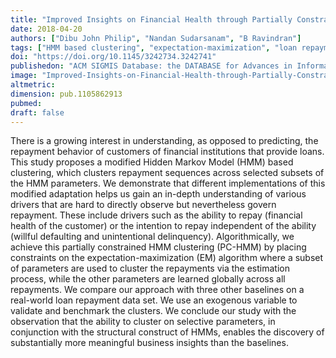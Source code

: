 ```yaml
---
title: "Improved Insights on Financial Health through Partially Constrained Hidden Markov Model Clustering on Loan Repayment Data"
date: 2018-04-20
authors: ["Dibu John Philip", "Nandan Sudarsanam", "B Ravindran"]
tags: ["HMM based clustering", "expectation-maximization", "loan repayment"]
doi: "https://doi.org/10.1145/3242734.3242741"
publishedon: "ACM SIGMIS Database: the DATABASE for Advances in Information Systems "
image: "Improved-Insights-on-Financial-Health-through-Partially-Constrained.jpg"
altmetric: 
dimension: pub.1105862913
pubmed:
draft: false
---
```


There is a growing interest in understanding, as opposed to predicting, the repayment behavior of customers of financial institutions that provide loans. This study proposes a modified Hidden Markov Model (HMM) based clustering, which clusters repayment sequences across selected subsets of the HMM parameters. We demonstrate that different implementations of this modified adaptation helps us gain an in-depth understanding of various drivers that are hard to directly observe but nevertheless govern repayment. These include drivers such as the ability to repay (financial health of the customer) or the intention to repay independent of the ability (willful defaulting and unintentional delinquency). Algorithmically, we achieve this partially constrained HMM clustering (PC-HMM) by placing constraints on the expectation-maximization (EM) algorithm where a subset of parameters are used to cluster the repayments via the estimation process, while the other parameters are learned globally across all repayments. We compare our approach with three other baselines on a real-world loan repayment data set. We use an exogenous variable to validate and benchmark the clusters. We conclude our study with the observation that the ability to cluster on selective parameters, in conjunction with the structural construct of HMMs, enables the discovery of substantially more meaningful business insights than the baselines.